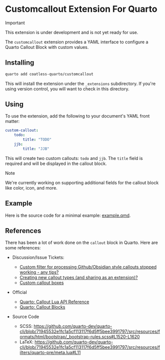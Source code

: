# Customcallout Extension For Quarto

> [!IMPORTANT]
>
> This extension is under development and is not yet ready for use.

The `customcallout` extension provides a YAML interface to configure a Quarto Callout Block with custom values.

## Installing

```bash
quarto add coatless-quarto/customcallout
```

This will install the extension under the `_extensions` subdirectory.
If you're using version control, you will want to check in this directory.

## Using

To use the extension, add the following to your document's YAML front matter:

```yaml
custom-callout:
    todo: 
        title: "TODO"
    jjb:
        title: "JJB"
```

This will create two custom callouts: `todo` and `jjb`. The `title` field is required and will be displayed in the callout block.

> [!NOTE]
>
> We're currently working on supporting additional fields for the callout block like color, icon, and more.


## Example

Here is the source code for a minimal example: [example.qmd](example.qmd).

## References

There has been a lot of work done on the `callout` block in Quarto. Here are some references:

- Discussion/Issue Tickets:
   - [Custom filter for processing Github/Obsidian style callouts stopped working - any tips? ](https://github.com/quarto-dev/quarto-cli/discussions/6550)
   - [Creating new callout types (and sharing as an extension)?](https://github.com/quarto-dev/quarto-cli/discussions/7753)
   - [Custom callout boxes](https://github.com/quarto-dev/quarto-cli/issues/844)   
- Official
   - [Quarto: Callout Lua API Reference](https://quarto.org/docs/prerelease/1.3/custom-ast-nodes/callout.html)
   - [Quarto: Callout Blocks](https://quarto.org/docs/authoring/callouts.html)

- Source Code
    - SCSS: <https://github.com/quarto-dev/quarto-cli/blob/71945532e1fc1a5cf113117f6d5ff5bee3991797/src/resources/formats/html/bootstrap/_bootstrap-rules.scss#L1520-L1620>
    - LaTeX: <https://github.com/quarto-dev/quarto-cli/blob/71945532e1fc1a5cf113117f6d5ff5bee3991797/src/resources/filters/quarto-pre/meta.lua#L11>